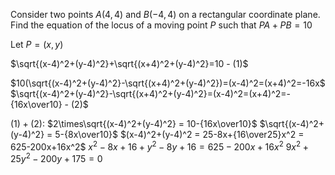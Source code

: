Consider two points $A(4,4)$ and $B(-4,4)$ on a rectangular coordinate plane. Find the equation of the locus of a moving point $P$ such that $PA+PB=10$

$\text{Let }P=(x,y)$

$\sqrt{(x-4)^2+(y-4)^2}+\sqrt{(x+4)^2+(y-4)^2}=10 - (1)$

$10(\sqrt{(x-4)^2+(y-4)^2}-\sqrt{(x+4)^2+(y-4)^2})=(x-4)^2=(x+4)^2=-16x$
$\sqrt{(x-4)^2+(y-4)^2}-\sqrt{(x+4)^2+(y-4)^2}=(x-4)^2=(x+4)^2=-{16x\over10} - (2)$

$(1) + (2):$
$2\times\sqrt{(x-4)^2+(y-4)^2} = 10-{16x\over10}$
$\sqrt{(x-4)^2+(y-4)^2} = 5-{8x\over10}$
$(x-4)^2+(y-4)^2 = 25-8x+{16\over25}x^2 = 625-200x+16x^2$
$x^2-8x+16+y^2-8y+16 = 625-200x+16x^2$
$9x^2+25y^2-200y+175=0$
